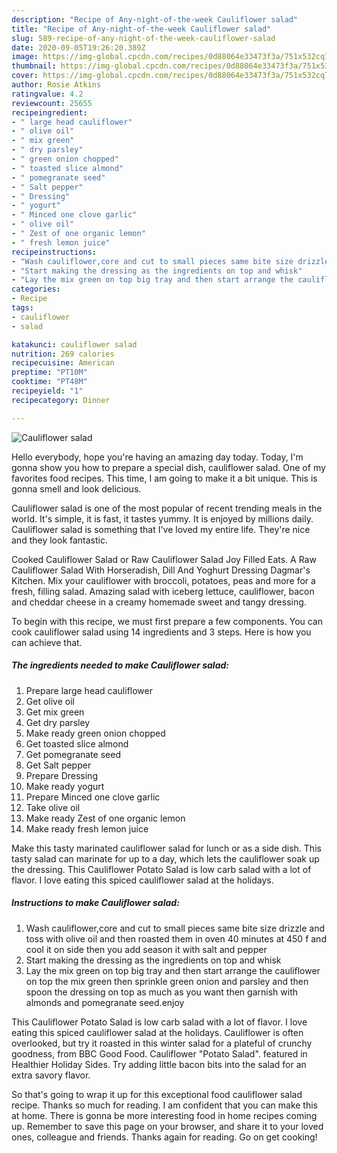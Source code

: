 ```yaml
---
description: "Recipe of Any-night-of-the-week Cauliflower salad"
title: "Recipe of Any-night-of-the-week Cauliflower salad"
slug: 589-recipe-of-any-night-of-the-week-cauliflower-salad
date: 2020-09-05T19:26:20.389Z
image: https://img-global.cpcdn.com/recipes/0d88064e33473f3a/751x532cq70/cauliflower-salad-recipe-main-photo.jpg
thumbnail: https://img-global.cpcdn.com/recipes/0d88064e33473f3a/751x532cq70/cauliflower-salad-recipe-main-photo.jpg
cover: https://img-global.cpcdn.com/recipes/0d88064e33473f3a/751x532cq70/cauliflower-salad-recipe-main-photo.jpg
author: Rosie Atkins
ratingvalue: 4.2
reviewcount: 25655
recipeingredient:
- " large head cauliflower"
- " olive oil"
- " mix green"
- " dry parsley"
- " green onion chopped"
- " toasted slice almond"
- " pomegranate seed"
- " Salt pepper"
- " Dressing"
- " yogurt"
- " Minced one clove garlic"
- " olive oil"
- " Zest of one organic lemon"
- " fresh lemon juice"
recipeinstructions:
- "Wash cauliflower,core and cut to small pieces same bite size drizzle and toss with olive oil and then roasted them in oven 40 minutes at 450 f and cool it on side then you add season it with salt and pepper"
- "Start making the dressing as the ingredients on top and whisk"
- "Lay the mix green on top big tray and then start arrange the cauliflower on top the mix green then sprinkle green onion and parsley and then spoon the dressing on top as much as you want then garnish with almonds and pomegranate seed.enjoy"
categories:
- Recipe
tags:
- cauliflower
- salad

katakunci: cauliflower salad 
nutrition: 269 calories
recipecuisine: American
preptime: "PT10M"
cooktime: "PT48M"
recipeyield: "1"
recipecategory: Dinner

---
```



![Cauliflower salad](https://img-global.cpcdn.com/recipes/0d88064e33473f3a/751x532cq70/cauliflower-salad-recipe-main-photo.jpg)

Hello everybody, hope you're having an amazing day today. Today, I'm gonna show you how to prepare a special dish, cauliflower salad. One of my favorites food recipes. This time, I am going to make it a bit unique. This is gonna smell and look delicious.

Cauliflower salad is one of the most popular of recent trending meals in the world. It's simple, it is fast, it tastes yummy. It is enjoyed by millions daily. Cauliflower salad is something that I've loved my entire life. They're nice and they look fantastic.

Cooked Cauliflower Salad or Raw Cauliflower Salad Joy Filled Eats. A Raw Cauliflower Salad With Horseradish, Dill And Yoghurt Dressing Dagmar&#39;s Kitchen. Mix your cauliflower with broccoli, potatoes, peas and more for a fresh, filling salad. Amazing salad with iceberg lettuce, cauliflower, bacon and cheddar cheese in a creamy homemade sweet and tangy dressing.


To begin with this recipe, we must first prepare a few components. You can cook cauliflower salad using 14 ingredients and 3 steps. Here is how you can achieve that.

<!--inarticleads1-->

##### The ingredients needed to make Cauliflower salad:

1. Prepare  large head cauliflower
1. Get  olive oil
1. Get  mix green
1. Get  dry parsley
1. Make ready  green onion chopped
1. Get  toasted slice almond
1. Get  pomegranate seed
1. Get  Salt pepper
1. Prepare  Dressing
1. Make ready  yogurt
1. Prepare  Minced one clove garlic
1. Take  olive oil
1. Make ready  Zest of one organic lemon
1. Make ready  fresh lemon juice


Make this tasty marinated cauliflower salad for lunch or as a side dish. This tasty salad can marinate for up to a day, which lets the cauliflower soak up the dressing. This Cauliflower Potato Salad is low carb salad with a lot of flavor. I love eating this spiced cauliflower salad at the holidays. 

<!--inarticleads2-->

##### Instructions to make Cauliflower salad:

1. Wash cauliflower,core and cut to small pieces same bite size drizzle and toss with olive oil and then roasted them in oven 40 minutes at 450 f and cool it on side then you add season it with salt and pepper
1. Start making the dressing as the ingredients on top and whisk
1. Lay the mix green on top big tray and then start arrange the cauliflower on top the mix green then sprinkle green onion and parsley and then spoon the dressing on top as much as you want then garnish with almonds and pomegranate seed.enjoy


This Cauliflower Potato Salad is low carb salad with a lot of flavor. I love eating this spiced cauliflower salad at the holidays. Cauliflower is often overlooked, but try it roasted in this winter salad for a plateful of crunchy goodness, from BBC Good Food. Cauliflower &#34;Potato Salad&#34;. featured in Healthier Holiday Sides. Try adding little bacon bits into the salad for an extra savory flavor. 

So that's going to wrap it up for this exceptional food cauliflower salad recipe. Thanks so much for reading. I am confident that you can make this at home. There is gonna be more interesting food in home recipes coming up. Remember to save this page on your browser, and share it to your loved ones, colleague and friends. Thanks again for reading. Go on get cooking!
